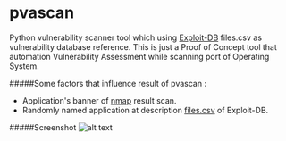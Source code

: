 # pvascan
Python vulnerability scanner tool which using [Exploit-DB][edb] files.csv as vulnerability database reference. 
This is just a Proof of Concept tool that automation Vulnerability Assessment while scanning port of Operating System.

#####Some factors that influence result of pvascan :
* Application's banner of [nmap][nmp] result scan.
* Randomly named application at description [files.csv][csv] of Exploit-DB.

#####Screenshot
![alt text][sc1]

[edb]: https://www.exploit-db.com/
[nmp]: https://nmap.org/
[csv]: https://raw.githubusercontent.com/offensive-security/exploit-database/master/files.csv
[sc1]: https://lh3.googleusercontent.com/-XI1h_Hz0pxE/Vk6aeU-TtZI/AAAAAAAAB_o/-vxsiDiNa3k/h409/pvascan.png "pvascan"
